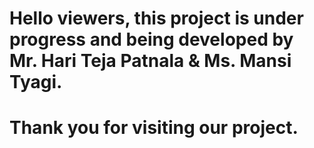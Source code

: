 # Hello viewers, this project is under progress and being developed by Mr. Hari Teja Patnala & Ms. Mansi Tyagi.
# Thank you for visiting our project.
